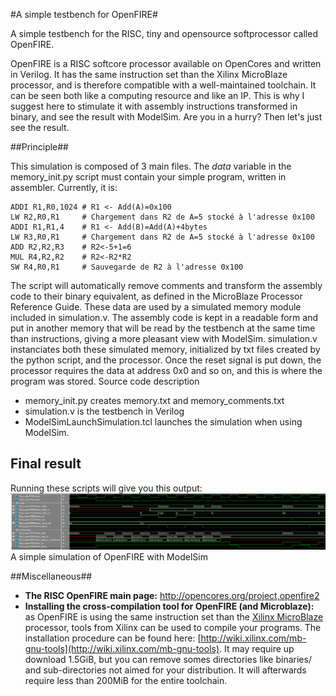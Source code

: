 #A simple testbench for OpenFIRE#

A simple testbench for the RISC, tiny and opensource softprocessor called OpenFIRE.

OpenFIRE is a RISC softcore processor available on OpenCores and written in Verilog. It has the same instruction set than the Xilinx MicroBlaze processor, and is therefore compatible with a well-maintained toolchain. It can be seen both like a computing resource and like an IP. This is why I suggest here to stimulate it with assembly instructions transformed in binary, and see the result with ModelSim. Are you in a hurry? Then let's just see the result.

##Principle##

This simulation is composed of 3 main files. The *data* variable in the memory_init.py script must contain your simple program, written in assembler. Currently, it is:

    ADDI R1,R0,1024 # R1 <- Add(A)=0x100
    LW R2,R0,R1     # Chargement dans R2 de A=5 stocké à l'adresse 0x100
    ADDI R1,R1,4    # R1 <- Add(B)=Add(A)+4bytes
    LW R3,R0,R1     # Chargement dans R2 de A=5 stocké à l'adresse 0x100
    ADD R2,R2,R3    # R2<-5+1=6
    MUL R4,R2,R2    # R2<-R2*R2
    SW R4,R0,R1     # Sauvegarde de R2 à l'adresse 0x100

 

The script will automatically remove comments and transform the assembly code to their binary equivalent, as defined in the MicroBlaze Processor Reference Guide. These data are used by a simulated memory module included in simulation.v. The assembly code is kept in a readable form and put in another memory that will be read by the testbench at the same time than instructions, giving a more pleasant view with ModelSim.
simulation.v instanciates both these simulated memory, initialized by txt files created by the python script, and the processor. Once the reset signal is put down, the processor requires the data at address 0x0 and so on, and this is where the program was stored.
Source code description

 - memory_init.py creates memory.txt and memory_comments.txt
 - simulation.v is the testbench in Verilog
 - ModelSimLaunchSimulation.tcl launches the simulation when using ModelSim.

## Final result ##
Running these scripts will give you this output:
![A simple simulation of OpenFIRE with ModelSim](https://raw.githubusercontent.com/sdenel/A-simple-testbench-for-OpenFIRE/master/screenshots/modelsim.png)
A simple simulation of OpenFIRE with ModelSim

##Miscellaneous##


 - **The RISC OpenFIRE main page:** http://opencores.org/project,openfire2
 - **Installing the cross-compilation tool for OpenFIRE (and Microblaze):** as OpenFIRE is using the same instruction set than the [Xilinx MicroBlaze](http://www.xilinx.com/tools/microblaze.htm) processor, tools from Xilinx can be used to compile your programs. The installation procedure can be found here: [http://wiki.xilinx.com/mb-gnu-tools](http://wiki.xilinx.com/mb-gnu-tools). It may require up download 1.5GiB, but you can remove somes directories like binaries/ and sub-directories not aimed for your distribution. It will afterwards require less than 200MiB for the entire toolchain.



